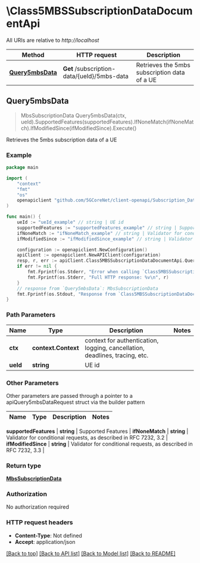 # \Class5MBSSubscriptionDataDocumentApi

All URIs are relative to *http://localhost*

Method | HTTP request | Description
------------- | ------------- | -------------
[**Query5mbsData**](Class5MBSSubscriptionDataDocumentApi.md#Query5mbsData) | **Get** /subscription-data/{ueId}/5mbs-data | Retrieves the 5mbs subscription data of a UE



## Query5mbsData

> MbsSubscriptionData Query5mbsData(ctx, ueId).SupportedFeatures(supportedFeatures).IfNoneMatch(ifNoneMatch).IfModifiedSince(ifModifiedSince).Execute()

Retrieves the 5mbs subscription data of a UE

### Example

```go
package main

import (
    "context"
    "fmt"
    "os"
    openapiclient "github.com/5GCoreNet/client-openapi/Subscription_Data"
)

func main() {
    ueId := "ueId_example" // string | UE id
    supportedFeatures := "supportedFeatures_example" // string | Supported Features (optional)
    ifNoneMatch := "ifNoneMatch_example" // string | Validator for conditional requests, as described in RFC 7232, 3.2 (optional)
    ifModifiedSince := "ifModifiedSince_example" // string | Validator for conditional requests, as described in RFC 7232, 3.3 (optional)

    configuration := openapiclient.NewConfiguration()
    apiClient := openapiclient.NewAPIClient(configuration)
    resp, r, err := apiClient.Class5MBSSubscriptionDataDocumentApi.Query5mbsData(context.Background(), ueId).SupportedFeatures(supportedFeatures).IfNoneMatch(ifNoneMatch).IfModifiedSince(ifModifiedSince).Execute()
    if err != nil {
        fmt.Fprintf(os.Stderr, "Error when calling `Class5MBSSubscriptionDataDocumentApi.Query5mbsData``: %v\n", err)
        fmt.Fprintf(os.Stderr, "Full HTTP response: %v\n", r)
    }
    // response from `Query5mbsData`: MbsSubscriptionData
    fmt.Fprintf(os.Stdout, "Response from `Class5MBSSubscriptionDataDocumentApi.Query5mbsData`: %v\n", resp)
}
```

### Path Parameters


Name | Type | Description  | Notes
------------- | ------------- | ------------- | -------------
**ctx** | **context.Context** | context for authentication, logging, cancellation, deadlines, tracing, etc.
**ueId** | **string** | UE id | 

### Other Parameters

Other parameters are passed through a pointer to a apiQuery5mbsDataRequest struct via the builder pattern


Name | Type | Description  | Notes
------------- | ------------- | ------------- | -------------

 **supportedFeatures** | **string** | Supported Features | 
 **ifNoneMatch** | **string** | Validator for conditional requests, as described in RFC 7232, 3.2 | 
 **ifModifiedSince** | **string** | Validator for conditional requests, as described in RFC 7232, 3.3 | 

### Return type

[**MbsSubscriptionData**](MbsSubscriptionData.md)

### Authorization

No authorization required

### HTTP request headers

- **Content-Type**: Not defined
- **Accept**: application/json

[[Back to top]](#) [[Back to API list]](../README.md#documentation-for-api-endpoints)
[[Back to Model list]](../README.md#documentation-for-models)
[[Back to README]](../README.md)

